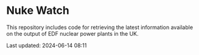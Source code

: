 # Nuke Watch

This repository includes code for retrieving the latest information available on the output of EDF nuclear power plants in the UK.

Last updated: 2024-06-14 08:11